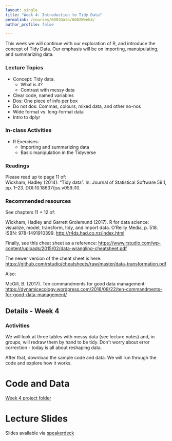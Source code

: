 ```yaml
---
layout: single
title: "Week 4: Introduction to Tidy Data"
permalink: /courses/6002Data/6002Week4/
author_profile: false

---
```


This week we will continue with our exploration of R, and introduce the concept of Tidy Data. Our emphasis will be on importing, manuipulating, and summarizing data. 

### Lecture Topics

* Concept: Tidy data. 
  + What is it?
  + Contrast with messy data
* Clear code, named variables
* Dos: One piece of info per box
* Do not dos: Commas, colours, mixed data, and other no-nos
* Wide format vs. long-format data
* Intro to dplyr

### In-class Activities

* R Exercises:
  + Importing and summarizing data
  + Basic manipulation in the Tidyverse

### Readings

Please read up to page 11 of:  
Wickham, Hadley (2014). “Tidy data”. In: Journal of Statistical Software 59.1, pp. 1–23. DOI:10.18637/jss.v059.i10.

### Recommended resources

See chapters 11 + 12 of:

Wickham, Hadley and Garrett Grolemund (2017). R for data science: visualize, model, transform, tidy, and import data. O’Reilly Media, p. 518. ISBN: 978-1491910399. http://r4ds.had.co.nz/index.html

Finally, see this cheat sheet as a reference: https://www.rstudio.com/wp-content/uploads/2015/02/data-wrangling-cheatsheet.pdf

The newer version of the cheat sheet is here: https://github.com/rstudio/cheatsheets/raw/master/data-transformation.pdf 

Also:

McGill, B. (2017). Ten commandments for good data management: https://dynamicecology.wordpress.com/2016/08/22/ten-commandments-for-good-data-management/

## Details - Week 4

### Activities

We will look at three tables with messy data (see lecture notes) and, in groups, will redraw them by hand to be tidy. Don't worry about error correction - today is all about reshaping data. 

After that, download the sample code and data. We will run through the code and explore how it works.

# Code and Data

[Week 4 project folder](/assets/images/6002_Week4.zip)

# Lecture Slides

<script async class="speakerdeck-embed" data-id="8b6b12656f264ef4b3ef879d495851c7" data-ratio="1.77777777777778" src="//speakerdeck.com/assets/embed.js"></script>

Slides available via [speakerdeck](https://speakerdeck.com/pandalusplatyceros/fish-6002-week-3-introduction-to-tidy-data)